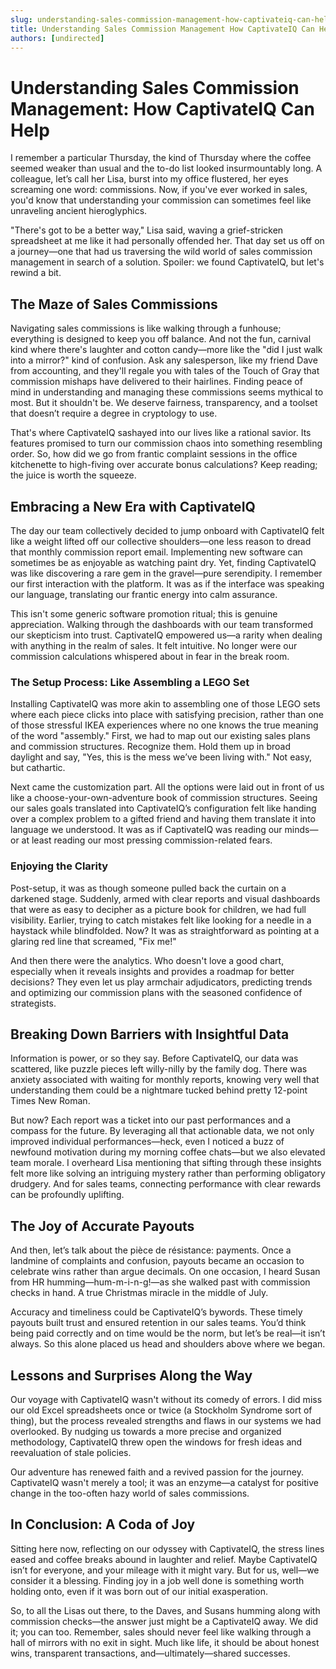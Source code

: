 ```yaml
---
slug: understanding-sales-commission-management-how-captivateiq-can-help
title: Understanding Sales Commission Management How CaptivateIQ Can Help
authors: [undirected]
---
```



# Understanding Sales Commission Management: How CaptivateIQ Can Help

I remember a particular Thursday, the kind of Thursday where the coffee seemed weaker than usual and the to-do list looked insurmountably long. A colleague, let’s call her Lisa, burst into my office flustered, her eyes screaming one word: commissions. Now, if you've ever worked in sales, you'd know that understanding your commission can sometimes feel like unraveling ancient hieroglyphics.

"There's got to be a better way," Lisa said, waving a grief-stricken spreadsheet at me like it had personally offended her. That day set us off on a journey—one that had us traversing the wild world of sales commission management in search of a solution. Spoiler: we found CaptivateIQ, but let's rewind a bit.

## The Maze of Sales Commissions

Navigating sales commissions is like walking through a funhouse; everything is designed to keep you off balance. And not the fun, carnival kind where there's laughter and cotton candy—more like the "did I just walk into a mirror?" kind of confusion. Ask any salesperson, like my friend Dave from accounting, and they'll regale you with tales of the Touch of Gray that commission mishaps have delivered to their hairlines. Finding peace of mind in understanding and managing these commissions seems mythical to most. But it shouldn't be. We deserve fairness, transparency, and a toolset that doesn’t require a degree in cryptology to use.

That's where CaptivateIQ sashayed into our lives like a rational savior. Its features promised to turn our commission chaos into something resembling order. So, how did we go from frantic complaint sessions in the office kitchenette to high-fiving over accurate bonus calculations? Keep reading; the juice is worth the squeeze.

## Embracing a New Era with CaptivateIQ

The day our team collectively decided to jump onboard with CaptivateIQ felt like a weight lifted off our collective shoulders—one less reason to dread that monthly commission report email. Implementing new software can sometimes be as enjoyable as watching paint dry. Yet, finding CaptivateIQ was like discovering a rare gem in the gravel—pure serendipity. I remember our first interaction with the platform. It was as if the interface was speaking our language, translating our frantic energy into calm assurance.

This isn't some generic software promotion ritual; this is genuine appreciation. Walking through the dashboards with our team transformed our skepticism into trust. CaptivateIQ empowered us—a rarity when dealing with anything in the realm of sales. It felt intuitive. No longer were our commission calculations whispered about in fear in the break room.

### The Setup Process: Like Assembling a LEGO Set

Installing CaptivateIQ was more akin to assembling one of those LEGO sets where each piece clicks into place with satisfying precision, rather than one of those stressful IKEA experiences where no one knows the true meaning of the word "assembly." First, we had to map out our existing sales plans and commission structures. Recognize them. Hold them up in broad daylight and say, "Yes, this is the mess we’ve been living with." Not easy, but cathartic.

Next came the customization part. All the options were laid out in front of us like a choose-your-own-adventure book of commission structures. Seeing our sales goals translated into CaptivateIQ’s configuration felt like handing over a complex problem to a gifted friend and having them translate it into language we understood. It was as if CaptivateIQ was reading our minds—or at least reading our most pressing commission-related fears.

### Enjoying the Clarity

Post-setup, it was as though someone pulled back the curtain on a darkened stage. Suddenly, armed with clear reports and visual dashboards that were as easy to decipher as a picture book for children, we had full visibility. Earlier, trying to catch mistakes felt like looking for a needle in a haystack while blindfolded. Now? It was as straightforward as pointing at a glaring red line that screamed, "Fix me!"

And then there were the analytics. Who doesn't love a good chart, especially when it reveals insights and provides a roadmap for better decisions? They even let us play armchair adjudicators, predicting trends and optimizing our commission plans with the seasoned confidence of strategists.

## Breaking Down Barriers with Insightful Data

Information is power, or so they say. Before CaptivateIQ, our data was scattered, like puzzle pieces left willy-nilly by the family dog. There was anxiety associated with waiting for monthly reports, knowing very well that understanding them could be a nightmare tucked behind pretty 12-point Times New Roman.

But now? Each report was a ticket into our past performances and a compass for the future. By leveraging all that actionable data, we not only improved individual performances—heck, even I noticed a buzz of newfound motivation during my morning coffee chats—but we also elevated team morale. I overheard Lisa mentioning that sifting through these insights felt more like solving an intriguing mystery rather than performing obligatory drudgery. And for sales teams, connecting performance with clear rewards can be profoundly uplifting.

## The Joy of Accurate Payouts

And then, let’s talk about the pièce de résistance: payments. Once a landmine of complaints and confusion, payouts became an occasion to celebrate wins rather than argue decimals. On one occasion, I heard Susan from HR humming—hum-m-i-n-g!—as she walked past with commission checks in hand. A true Christmas miracle in the middle of July.

Accuracy and timeliness could be CaptivateIQ’s bywords. These timely payouts built trust and ensured retention in our sales teams. You’d think being paid correctly and on time would be the norm, but let’s be real—it isn’t always. So this alone placed us head and shoulders above where we began.

## Lessons and Surprises Along the Way

Our voyage with CaptivateIQ wasn't without its comedy of errors. I did miss our old Excel spreadsheets once or twice (a Stockholm Syndrome sort of thing), but the process revealed strengths and flaws in our systems we had overlooked. By nudging us towards a more precise and organized methodology, CaptivateIQ threw open the windows for fresh ideas and reevaluation of stale policies.

Our adventure has renewed faith and a revived passion for the journey. CaptivateIQ wasn't merely a tool; it was an enzyme—a catalyst for positive change in the too-often hazy world of sales commissions.

## In Conclusion: A Coda of Joy

Sitting here now, reflecting on our odyssey with CaptivateIQ, the stress lines eased and coffee breaks abound in laughter and relief. Maybe CaptivateIQ isn’t for everyone, and your mileage with it might vary. But for us, well—we consider it a blessing. Finding joy in a job well done is something worth holding onto, even if it was born out of our initial exasperation.

So, to all the Lisas out there, to the Daves, and Susans humming along with commission checks—the answer just might be a CaptivateIQ away. We did it; you can too. Remember, sales should never feel like walking through a hall of mirrors with no exit in sight. Much like life, it should be about honest wins, transparent transactions, and—ultimately—shared successes.